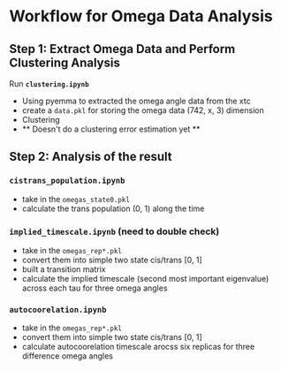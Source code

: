 # Workflow for Omega Data Analysis

## Step 1: Extract Omega Data and Perform Clustering Analysis  
Run **`clustering.ipynb`**
- Using pyemma to extracted the omega angle data from the xtc
- create a `data.pkl` for storing the omega data (742, x, 3) dimension
- Clustering
- ** Doesn't do a clustering error estimation yet **

## Step 2: Analysis of the result 

### `cistrans_population.ipynb`
- take in the `omegas_state0.pkl`
- calculate the trans population (0, 1) along the time

### `implied_timescale.ipynb` (need to double check)
- take in the `omegas_rep*.pkl`
- convert them into simple two state cis/trans [0, 1]
- built a transition matrix
- calculate the implied timescale (second most important eigenvalue) across each tau for three omega angles

### `autocoorelation.ipynb`
- take in the `omegas_rep*.pkl`
- convert them into simple two state cis/trans [0, 1]
- calculate autocoorelation timescale arocss six replicas for three difference omega angles 